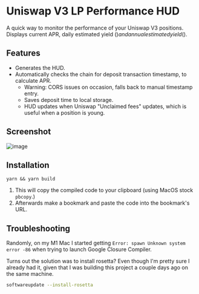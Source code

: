 # Uniswap V3 LP Performance HUD

A quick way to monitor the performance of your Uniswap V3 positions. Displays current APR, daily estimated yield ($) and annual estimated yield ($).

## Features

- Generates the HUD.
- Automatically checks the chain for deposit transaction timestamp, to calculate APR.
  - Warning: CORS issues on occasion, falls back to manual timestamp entry.
  - Saves deposit time to local storage.
  - HUD updates when Uniswap "Unclaimed fees" updates, which is useful when a position is young.

## Screenshot

![image](https://user-images.githubusercontent.com/4975670/151696915-04a0fad0-b9e3-4c69-b8a4-2121d8a4fecd.png)

## Installation

```shell
yarn && yarn build
```

1. This will copy the compiled code to your clipboard (using MacOS stock `pbcopy`.)
2. Afterwards make a bookmark and paste the code into the bookmark's URL.

## Troubleshooting

Randomly, on my M1 Mac I started getting `Error: spawn Unknown system error -86` when trying to launch Google Closure Compiler.

Turns out the solution was to install rosetta? Even though I'm pretty sure I already had it, given that I was building this project a couple days ago on the same machine.

```bash
softwareupdate --install-rosetta
```
